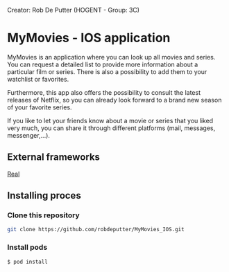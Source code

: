 Creator: Rob De Putter (HOGENT - Group: 3C)

# MyMovies - IOS application

MyMovies is an application where you can look up all movies and series. You can request a detailed list to provide more information about a particular film or series.  There is also a possibility to add them to your watchlist or favorites. 

Furthermore, this app also offers the possibility to consult the latest releases of Netflix, so you can already look forward to a brand new season of your favorite series.

If you like to let your friends know about a movie or series that you liked very much, you can share it through different platforms (mail, messages, messenger,...).

## External frameworks
[Real](https://realm.io)

## Installing proces
### Clone this repository
```bash
git clone https://github.com/robdeputter/MyMovies_IOS.git
```

### Install pods
```bash
$ pod install
```

